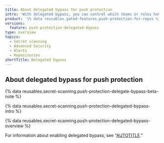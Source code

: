 ```yaml
---
title: About delegated bypass for push protection
intro: 'With delegated bypass, you can control which teams or roles have the ability to bypass push protection in your organization or repository.'
product: '{% data reusables.gated-features.push-protection-for-repos %}'
versions:
  feature: push-protection-delegated-bypass
type: overview
topics:
  - Secret scanning
  - Advanced Security
  - Alerts
  - Repositories
shortTitle: Delegated bypass
---
```


## About delegated bypass for push protection

{% data reusables.secret-scanning.push-protection-delegate-bypass-beta-note %}

{% data reusables.secret-scanning.push-protection-delegated-bypass-intro %}

{% data reusables.secret-scanning.push-protection-delegated-bypass-overview %}

For information about enabling delegated bypass, see "[AUTOTITLE](/code-security/secret-scanning/using-advanced-secret-scanning-and-push-protection-features/delegated-bypass-for-push-protection/enabling-delegated-bypass-for-push-protection)."

